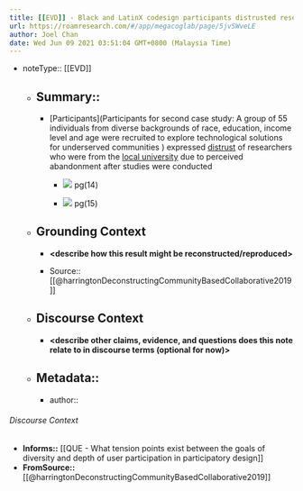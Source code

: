 ```yaml
---
title: [[EVD]] - Black and LatinX codesign participants distrusted researchers from the local university due to perceived abandonment after past research studies - [[@harringtonDeconstructingCommunityBasedCollaborative2019]]
url: https://roamresearch.com/#/app/megacoglab/page/5jvSWveLE
author: Joel Chan
date: Wed Jun 09 2021 03:51:04 GMT+0800 (Malaysia Time)
---
```


- noteType:: [[EVD]]

    - ## Summary::

        - [Participants](Participants for second case study: A group of 55 individuals from diverse backgrounds of race, education, income level and age were recruited to explore technological solutions for underserved communities ) expressed [distrust](((UCI0NWXZ3))) of researchers who were from the [local university](((0Mn6TBAY9))) due to perceived abandonment after studies were conducted

            - ![](https://firebasestorage.googleapis.com/v0/b/firescript-577a2.appspot.com/o/imgs%2Fapp%2Fmegacoglab%2F1NxUSmlU6F.png?alt=media&token=1edb559a-6019-4264-83e3-84ef1cde9e4d)  pg(14)

            - ![](https://firebasestorage.googleapis.com/v0/b/firescript-577a2.appspot.com/o/imgs%2Fapp%2Fmegacoglab%2F4UjoWbnmQ1.png?alt=media&token=99fecf64-a0c5-4591-9c2e-b12d10f300fb) pg(15)

    - ## **Grounding Context**

        - __<describe how this result might be reconstructed/reproduced>__

        - Source:: [[@harringtonDeconstructingCommunityBasedCollaborative2019]]

    - ## **Discourse Context**

        - __<describe other claims, evidence, and questions does this note relate to in discourse terms (optional for now)>__

    - ## Metadata::

        - author:: <your name page here>

###### Discourse Context

- **Informs::** [[QUE - What tension points exist between the goals of diversity and depth of user participation in participatory design]]
- **FromSource::** [[@harringtonDeconstructingCommunityBasedCollaborative2019]]
